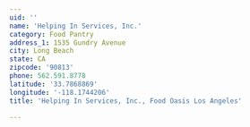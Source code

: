 ```yaml
---
uid: ''
name: 'Helping In Services, Inc.'
category: Food Pantry
address_1: 1535 Gundry Avenue
city: Long Beach
state: CA
zipcode: '90813'
phone: 562.591.8778
latitude: '33.7868869'
longitude: '-118.1744206'
title: 'Helping In Services, Inc., Food Oasis Los Angeles'

---
```

